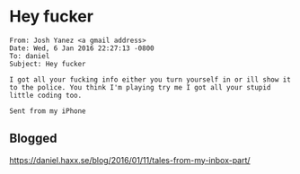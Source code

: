 # Hey fucker

    From: Josh Yanez <a gmail address>
    Date: Wed, 6 Jan 2016 22:27:13 -0800
    To: daniel
    Subject: Hey fucker

    I got all your fucking info either you turn yourself in or ill show it to the police. You think I'm playing try me I got all your stupid little coding too.

    Sent from my iPhone

## Blogged

<https://daniel.haxx.se/blog/2016/01/11/tales-from-my-inbox-part/>
